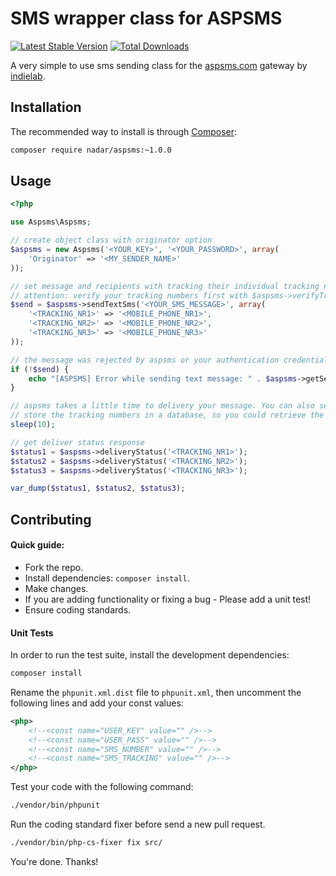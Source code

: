 # SMS wrapper class for ASPSMS

[![Latest Stable Version](https://poser.pugx.org/nadar/aspsms/v/stable)](https://packagist.org/packages/nadar/aspsms)
[![Total Downloads](https://poser.pugx.org/nadar/aspsms/downloads)](https://packagist.org/packages/nadar/aspsms)
     
A very simple to use sms sending class for the [aspsms.com](http://aspsms.com) gateway by [indielab](http://www.indielab.ch).

## Installation

The recommended way to install is through [Composer](http://getcomposer.org):

```sh
composer require nadar/aspsms:~1.0.0
```

## Usage

```php
<?php

use Aspsms\Aspsms;

// create object class with originator option
$aspsms = new Aspsms('<YOUR_KEY>', '<YOUR_PASSWORD>', array(
    'Originator' => '<MY_SENDER_NAME>'
));

// set message and recipients with tracking their individual tracking numbers.
// attention: verify your tracking numbers first with $aspsms->verifyTrackingNumber(..);
$send = $aspsms->sendTextSms('<YOUR_SMS_MESSAGE>', array(
    '<TRACKING_NR1>' => '<MOBILE_PHONE_NR1>',
    '<TRACKING_NR2>' => '<MOBILE_PHONE_NR2>',
    '<TRACKING_NR3>' => '<MOBILE_PHONE_NR3>'
));

// the message was rejected by aspsms or your authentication credentials where wrong.
if (!$send) {
    echo "[ASPSMS] Error while sending text message: " . $aspsms->getSendStatus();
}

// aspsms takes a little time to delivery your message. You can also send the message and
// store the tracking numbers in a database, so you could retrieve the delivery status later.
sleep(10);

// get deliver status response
$status1 = $aspsms->deliveryStatus('<TRACKING_NR1>');
$status2 = $aspsms->deliveryStatus('<TRACKING_NR2>');
$status3 = $aspsms->deliveryStatus('<TRACKING_NR3>');

var_dump($status1, $status2, $status3);
```

## Contributing

#### Quick guide:

+ Fork the repo.
+ Install dependencies: `composer install`.
+ Make changes.
+ If you are adding functionality or fixing a bug - Please add a unit test!
+ Ensure coding standards.

#### Unit Tests

In order to run the test suite, install the development dependencies:

```sh
composer install
```

Rename the `phpunit.xml.dist` file to `phpunit.xml`, then uncomment the following lines and add your const values:

```xml
<php>
    <!--<const name="USER_KEY" value="" />-->
    <!--<const name="USER_PASS" value="" />-->
    <!--<const name="SMS_NUMBER" value="" />-->
    <!--<const name="SMS_TRACKING" value="" />-->
</php>
```

Test your code with the following command:

```sh
./vendor/bin/phpunit
```

Run the coding standard fixer before send a new pull request.

```sh
./vendor/bin/php-cs-fixer fix src/
```

You're done. Thanks!